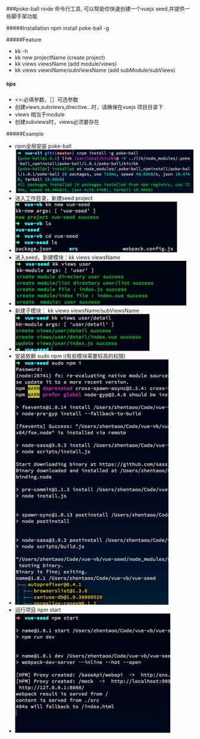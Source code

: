 ###poke-ball
	node 命令行工具, 可以帮助你快速创建一个vuejs seed,并提供一些脚手架功能


#####Installation
	npm install poke-ball -g

#####Feature
- kk -h
- kk new projectName (create project)
- kk views viewsName (add module/views)
- kk views viewsName/subViewsName (add subModule/subViews)

##### tips
 - <>:必填参数，［］可选参数
 - 创建views,subviews,directive...时，请确保在vuejs 项目目录下
 - views 相当于module
 - 创建subviews时，views必须要存在

#####Example
 - npm全局安装 poke-ball
 - ![](./doc/v-1.png)
 - 进入工作目录，新建seed project
 - ![](./doc/v-2.png)
 - 进入seed，新建模块：kk views viewsName
 - ![](./doc/v-3.png)
 - 新建子模块： kk views viewsName/subViewsName
 - ![](./doc/v-4.png)
 - 安装依赖 sudo npm i(有些模块需要较高的权限)
 - ![](./doc/v-5.png)
 - 运行项目 npm start
 - ![](./doc/v-6.png)
